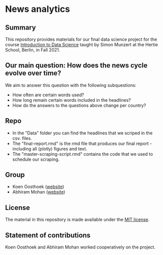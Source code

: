 # News analytics
## Summary

This repository provides materials for our final data science project for the course [Introduction to Data Science](https://github.com/intro-to-data-science-21) taught by Simon Munzert at the Hertie School, Berlin, in Fall 2021.

## Our main question: How does the news cycle evolve over time?
We aim to answer this question with the following subquestions:
- How often are certain words used?
- How long remain certain words included in the headlines?
- How do the answers to the questions above change per country?

## Repo
- In the "Data" folder you can find the headlines that we scriped in the csv. files.
- The "final-report.rmd" is the rmd file that produces our final report - including all (plotly) figures and text.
- The "master-scraping-script.rmd" contains the code that we used to schedule our scraping.

## Group
- Koen Oosthoek ([website](https://github.com/koenoosthoek))
- Abhiram Mohan ([website](https://github.com/Abhilearns2code)) 

## License
The material in this repository is made available under the [MIT license](http://opensource.org/licenses/mit-license.php).

## Statement of contributions
Koen Oosthoek and Abhiram Mohan worked cooperatively on the project.
